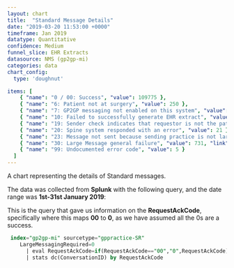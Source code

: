 ```yaml
---
layout: chart
title:  "Standard Message Details"
date: "2019-03-20 11:53:00 +0000"
timeframe: Jan 2019
datatype: Quantitative
confidence: Medium
funnel_slice: EHR Extracts
datasource: NMS (gp2gp-mi)
categories: data
chart_config: 
  type: 'doughnut'

items: [
    { "name": "0 / 00: Success", "value": 109775 },
    { "name": "6: Patient not at surgery", "value": 250 },
    { "name": "7: GP2GP messaging not enabled on this system", "value": 16 },
    { "name": "10: Failed to successfully generate EHR extract", "value": 2 },
    { "name": "19: Sender check indicates that requestor is not the patients current health care provider", "value": 34 },
    { "name": "20: Spine system responded with an error", "value": 21 },
    { "name": "23: Message not sent because sending practice is not large message compliant", "value": 10 },
    { "name": "30: Large Message general failure", "value": 731, "link": "month/2019-01/extracts/standard/large-message-error/large-message-error" },
    { "name": "99: Undocumented error code", "value": 5 }
  ]
---
```

A chart representing the details of Standard messages.

The data was collected from **Splunk** with the following query, and the date range was **1st-31st January 2019**:

This is the query that gave us information on the **RequestAckCode**, specifically where this maps **00** to **0**, as we have assumed all the 0s are a success.
```sql
 index="gp2gp-mi" sourcetype="gppractice-SR"
    LargeMessagingRequired=0
      | eval RequestAckCode=if(RequestAckCode=="00","0",RequestAckCode)
      | stats dc(ConversationID) by RequestAckCode
```
